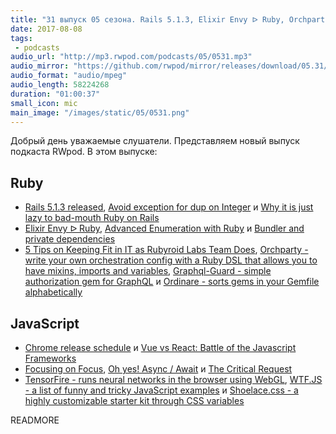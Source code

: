 ```yaml
---
title: "31 выпуск 05 сезона. Rails 5.1.3, Elixir Envy ᐅ Ruby, Orchparty, Graphql-Guard, TensorFire, WTF.JS, Shoelace.css и прочее"
date: 2017-08-08
tags:
 - podcasts
audio_url: "http://mp3.rwpod.com/podcasts/05/0531.mp3"
audio_mirror: "https://github.com/rwpod/mirror/releases/download/05.31/0531.mp3"
audio_format: "audio/mpeg"
audio_length: 58224268
duration: "01:00:37"
small_icon: mic
main_image: "/images/static/05/0531.png"
---
```


Добрый день уважаемые слушатели. Представляем новый выпуск подкаста RWpod. В этом выпуске:

## Ruby

 - [Rails 5.1.3 released](http://weblog.rubyonrails.org/2017/8/3/Rails-5-1-3-released/), [Avoid exception for dup on Integer](https://blog.bigbinary.com/2017/08/01/avoid-exceptions-for-dup-on-interger-and-similar-cases.html) и [Why it is just lazy to bad-mouth Ruby on Rails](http://www.akitaonrails.com/2017/08/03/why-is-it-just-lazy-to-bad-mouth-ruby-on-rails)
 - [Elixir Envy ᐅ Ruby](https://6ftdan.com/allyourdev/2017/08/03/elixir-envy-%E1%90%85-ruby/), [Advanced Enumeration with Ruby](https://blog.codeship.com/advanced-enumeration-with-ruby/) и [Bundler and private dependencies](https://depfu.io/blog/2017/08/02/bundler-and-private-dependencies)
 - [5 Tips on Keeping Fit in IT as Rubyroid Labs Team Does](https://blog.rubyroidlabs.com/2017/07/it-health/), [Orchparty - write your own orchestration config with a Ruby DSL that allows you to have mixins, imports and variables](https://github.com/jannishuebl/orchparty), [Graphql-Guard - simple authorization gem for GraphQL](https://github.com/exAspArk/graphql-guard) и [Ordinare - sorts gems in your Gemfile alphabetically](https://github.com/nikolalsvk/ordinare)

## JavaScript

 - [Chrome release schedule](https://www.chromestatus.com/features/schedule) и [Vue vs React: Battle of the Javascript Frameworks](https://medium.com/@diananina247/vue-vs-react-battle-of-the-javascript-frameworks-8e6615677dcb)
 - [Focusing on Focus](https://davidwalsh.name/css-focus), [Oh yes! Async / Await](https://medium.freecodecamp.org/oh-yes-async-await-f54e5a079fc1) и [The Critical Request](https://css-tricks.com/the-critical-request/)
 - [TensorFire - runs neural networks in the browser using WebGL](https://tenso.rs/), [WTF.JS - a list of funny and tricky JavaScript examples](https://github.com/denysdovhan/wtfjs) и [Shoelace.css - a highly customizable starter kit through CSS variables](https://shoelace.style/)

READMORE
